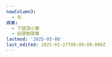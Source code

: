 ```yaml
---
newColumn3:
  - 右
病巣:
  - 下頭頂小葉
  - 前頭側頭葉
lastmod: '2025-03-08'
last_edited: 2025-02-27T00:00:00.000Z
---
```




